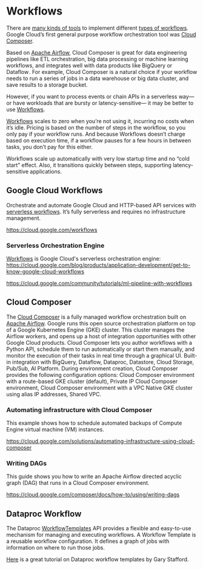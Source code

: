 # Workflows

There are [many kinds of tools](https://github.com/pditommaso/awesome-pipeline) to implement different [types of workflows](https://github.com/meirwah/awesome-workflow-engines).
Google Cloud’s first general purpose workflow orchestration tool was [Cloud Composer](https://cloud.google.com/composer).

Based on [Apache Airflow](https://airflow.apache.org/), Cloud Composer is great for data engineering pipelines like ETL orchestration, big data processing or machine learning workflows, and integrates well with data products like BigQuery or Dataflow . For example, Cloud Composer is a natural choice if your workflow needs to run a series of jobs in a data warehouse or big data cluster, and save results to a storage bucket.

However, if you want to process events or chain APIs in a serverless way—or have workloads that are bursty or latency-sensitive— it may be better to use  [Workflows](https://cloud.google.com/workflows). 

[Workflows](https://cloud.google.com/workflows) scales to zero when you’re not using it, incurring no costs when it’s idle. Pricing is based on the number of steps in the workflow, so you only pay if your workflow runs. And because Workflows doesn’t charge based on execution time, if a workflow pauses for a few hours in between tasks, you don’t pay for this either. 

Workflows scale up automatically with very low startup time and no “cold start” effect. Also, it transitions quickly between steps, supporting latency-sensitive applications. 

## Google Cloud Workflows

Orchestrate and automate Google Cloud and HTTP-based API services with [serverless workflows](https://cloud.google.com/blog/products/application-development/get-to-know-google-cloud-workflows).
 It’s fully serverless and requires no infrastructure management.

https://cloud.google.com/workflows

### Serverless Orchestration Engine
[Workflows](https://cloud.google.com/workflows) is Google Cloud's serverless orchestration engine: https://cloud.google.com/blog/products/application-development/get-to-know-google-cloud-workflows


https://cloud.google.com/community/tutorials/ml-pipeline-with-workflows


## Cloud Composer

The [Cloud Composer](https://cloud.google.com/composer) is a fully managed workflow orchestration built on [Apache Airflow](https://airflow.apache.org/). 
Google runs this open source orchestration platform on top of a Google Kubernetes Engine (GKE) cluster. 
 This cluster manages the Airflow workers, and opens up a host of integration opportunities with other Google Cloud products.
Cloud Composer lets you author workflows with a Python API, schedule them to run automatically 
or start them manually, and monitor the execution of their tasks in real time through a graphical UI.
Built-in integration with  BigQuery, Dataflow, Dataproc, Datastore, Cloud Storage, Pub/Sub, AI Platform.
During environment creation, Cloud Composer provides the following configuration options: Cloud Composer environment with a route-based GKE cluster (default), Private IP Cloud Composer environment, Cloud Composer environment with a VPC Native GKE cluster using alias IP addresses, Shared VPC.

### Automating infrastructure with Cloud Composer

This example shows how to schedule automated backups of Compute Engine virtual machine (VM) instances.

https://cloud.google.com/solutions/automating-infrastructure-using-cloud-composer


### Writing DAGs
This guide shows you how to write an Apache Airflow directed acyclic graph (DAG) that runs in a Cloud Composer environment.

https://cloud.google.com/composer/docs/how-to/using/writing-dags


## Dataproc Workflow 

The Dataproc [WorkflowTemplates](https://cloud.google.com/dataproc/docs/reference/rest/v1/projects.regions.workflowTemplates) API provides a flexible and easy-to-use mechanism for managing and executing workflows. A Workflow Template is a reusable workflow configuration. It defines a graph of jobs with information on where to run those jobs.

[Here](https://garystafford.medium.com/using-the-google-cloud-dataproc-workflowtemplates-api-to-automate-spark-and-hadoop-workloads-on-gcp-95b02f54b5f2) is a great tutorial on Dataproc workflow templates by Gary Stafford.

## 